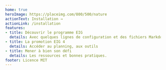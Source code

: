 ```yaml
---
home: true
heroImage: https://placeimg.com/800/500/nature
actionText: Installation →
actionLink: /installation
features:
- title: Découvrir le programme EIG
  details: Avec quelques lignes de configuration et des fichiers Markdown, vous vous concentrez sur le contenu de votre documentation.
- title: La promotion EIG 4
  details: Accéder au planning, aux outils
- title: Mener à bien son défi
  details: Les ressources et bonnes pratiques.
footer: Licence MIT
---
```

